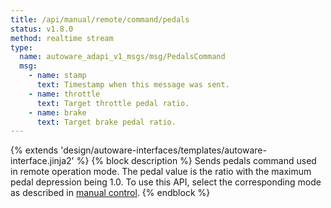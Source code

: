```yaml
---
title: /api/manual/remote/command/pedals
status: v1.8.0
method: realtime stream
type:
  name: autoware_adapi_v1_msgs/msg/PedalsCommand
  msg:
    - name: stamp
      text: Timestamp when this message was sent.
    - name: throttle
      text: Target throttle pedal ratio.
    - name: brake
      text: Target brake pedal ratio.
---
```


{% extends 'design/autoware-interfaces/templates/autoware-interface.jinja2' %}
{% block description %}
Sends pedals command used in remote operation mode. The pedal value is the ratio with the maximum pedal depression being 1.0.
To use this API, select the corresponding mode as described in [manual control](../../../../../features/manual-control.md).
{% endblock %}
